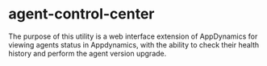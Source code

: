 # agent-control-center
The purpose of this utility is a web interface extension of AppDynamics for viewing agents status in Appdynamics, with the ability to check their health history and perform the agent version upgrade.
